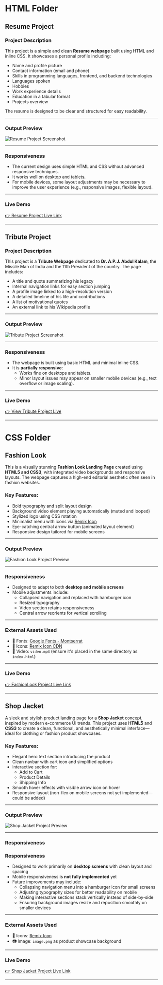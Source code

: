 # HTML Folder


## Resume Project

### Project Description

This project is a simple and clean **Resume webpage** built using HTML and inline CSS. It showcases a personal profile including:

- Name and profile picture
- Contact information (email and phone)
- Skills in programming languages, frontend, and backend technologies
- Languages spoken
- Hobbies
- Work experience details
- Education in a tabular format
- Projects overview

The resume is designed to be clear and structured for easy readability.

---

### Output Preview

![Resume Project Screenshot](./00.Source/01_HTML_Resume.png)

---

### Responsiveness

- The current design uses simple HTML and CSS without advanced responsive techniques.
- It works well on desktop and tablets.
- For mobile devices, some layout adjustments may be necessary to improve the user experience (e.g., responsive images, flexible layout).

---

### Live Demo


<a href="https://resume-by-html.netlify.app/" target="_blank">👉 Resume Project Live Link</a>

---



## Tribute Project

### Project Description

This project is a **Tribute Webpage** dedicated to **Dr. A.P.J. Abdul Kalam**, the Missile Man of India and the 11th President of the country. The page includes:

- A title and quote summarizing his legacy
- Internal navigation links for easy section jumping
- A profile image linked to a high-resolution version
- A detailed timeline of his life and contributions
- A list of motivational quotes
- An external link to his Wikipedia profile

---

### Output Preview

![Tribute Project Screenshot](./00.Source/01_HTML_Tribute.png)


---

### Responsiveness

- The webpage is built using basic HTML and minimal inline CSS.
- It is **partially responsive**:
  - Works fine on desktops and tablets.
  - Minor layout issues may appear on smaller mobile devices (e.g., text overflow or image scaling).

---

### Live Demo

<a href="https://tribute-apjkalam.netlify.app/" target="_blank">👉 View Tribute Project Live</a>

---

# CSS Folder


## Fashion Look

This is a visually stunning **Fashion Look Landing Page** created using **HTML5 and CSS3**, with integrated video backgrounds and responsive layouts. The webpage captures a high-end editorial aesthetic often seen in fashion websites.

### Key Features:

- Bold typography and split layout design
- Background video element playing automatically (muted and looped)
- Stylized logo using CSS rotation
- Minimalist menu with icons via [Remix Icon](https://remixicon.com/)
- Eye-catching central arrow button (animated layout element)
- Responsive design tailored for mobile screens

---

### Output Preview

![Fashion Look Project Preview](./00.Source/02_CSS_FashionLook.png)


---

### Responsiveness

- Designed to adapt to both **desktop and mobile screens**
- Mobile adjustments include:
  - Collapsed navigation and replaced with hamburger icon
  - Resized typography
  - Video section retains responsiveness
  - Central arrow reorients for vertical scrolling

---

### External Assets Used

- 🎨 Fonts: [Google Fonts - Montserrat](https://fonts.google.com/specimen/Montserrat)
- 🧩 Icons: [Remix Icon CDN](https://remixicon.com/)
- 🎥 Video: `video.mp4` (ensure it's placed in the same directory as `index.html`)

---


### Live Demo


<a href="https://fashionlook.netlify.app/" target="_blank">👉 FashionLook Project Live Link</a>

---
## Shop Jacket

A sleek and stylish product landing page for a **Shop Jacket** concept, inspired by modern e-commerce UI trends. This project uses **HTML5** and **CSS3** to create a clean, functional, and aesthetically minimal interface—ideal for clothing or fashion product showcases.

### Key Features:

- Elegant hero text section introducing the product
- Clean navbar with cart icon and simplified options
- Interactive section for:
  - Add to Cart
  - Product Details
  - Shipping Info
- Smooth hover effects with visible arrow icon on hover
- Responsive layout (non-flex on mobile screens not yet implemented—could be added)

---

### Output Preview

![Shop Jacket Project Preview](./00.Source/02_CSS_ShopJacket.png)


---

### Responsiveness

### Responsiveness

- Designed to work primarily on **desktop screens** with clean layout and spacing  
- Mobile responsiveness is **not fully implemented** yet  
- Future improvements may include:  
  - Collapsing navigation menu into a hamburger icon for small screens  
  - Adjusting typography sizes for better readability on mobile  
  - Making interactive sections stack vertically instead of side-by-side  
  - Ensuring background images resize and reposition smoothly on smaller devices  

---

### External Assets Used

- 🧩 Icons: [Remix Icon](https://remixicon.com/)
- 📷 Image: `image.png` as product showcase background

---


### Live Demo


<a href="https://jacket-shoping.netlify.app/" target="_blank">👉 Shop Jacket Project Live Link</a>

---












